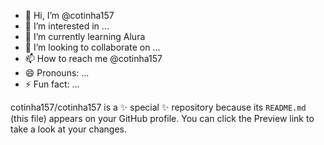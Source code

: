 - 👋 Hi, I’m @cotinha157
- 👀 I’m interested in ...
- 🌱 I’m currently learning Alura
- 💞️ I’m looking to collaborate on ...
- 📫 How to reach me @cotinha157
- 😄 Pronouns: ...
- ⚡ Fun fact: ...

cotinha157/cotinha157 is a ✨ special ✨ repository because its `README.md` (this file) appears on your GitHub profile.
You can click the Preview link to take a look at your changes.

